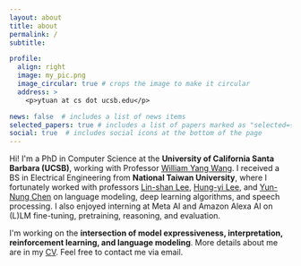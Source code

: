 ```yaml
---
layout: about
title: about
permalink: /
subtitle: 

profile:
  align: right 
  image: my_pic.png
  image_circular: true # crops the image to make it circular
  address: >
    <p>ytuan at cs dot ucsb.edu</p>

news: false  # includes a list of news items
selected_papers: true # includes a list of papers marked as "selected={true}"
social: true  # includes social icons at the bottom of the page
---
```


Hi! I'm a PhD in Computer Science at the **University of California Santa Barbara (UCSB)**, working with Professor [William Yang Wang](https://sites.cs.ucsb.edu/~william/).
I received a BS in Electrical Engineering from **National Taiwan University**, where I fortunately worked with professors [Lin-shan Lee](http://speech.ee.ntu.edu.tw/previous_version/lslNew.htm), [Hung-yi Lee](https://speech.ee.ntu.edu.tw/~hylee/index.php), and [Yun-Nung Chen](https://www.csie.ntu.edu.tw/~yvchen/) on language modeling, deep learning algorithms, and speech processing.
I also enjoyed interning at Meta AI and Amazon Alexa AI on (L)LM fine-tuning, pretraining, reasoning, and evaluation.

I'm working on the **intersection of model expressiveness, interpretation, reinforcement learning, and language modeling**.
More details about me are in my [CV](my_original_webpage/Files/CV_20231019.pdf). Feel free to contact me via email.
